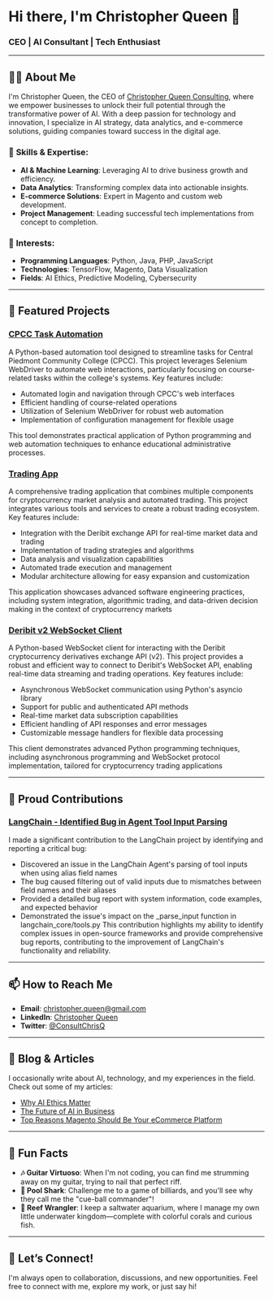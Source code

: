 # Hi there, I'm Christopher Queen 👋

### CEO | AI Consultant | Tech Enthusiast

---

## 🧑‍💻 About Me

I'm Christopher Queen, the CEO of [Christopher Queen Consulting](https://github.com/christopherqueenconsulting), where we empower businesses to unlock their full potential through the transformative power of AI. With a deep passion for technology and innovation, I specialize in AI strategy, data analytics, and e-commerce solutions, guiding companies toward success in the digital age.

### 🔧 **Skills & Expertise:**
- **AI & Machine Learning**: Leveraging AI to drive business growth and efficiency.
- **Data Analytics**: Transforming complex data into actionable insights.
- **E-commerce Solutions**: Expert in Magento and custom web development.
- **Project Management**: Leading successful tech implementations from concept to completion.

### 🎯 **Interests:**
- **Programming Languages**: Python, Java, PHP, JavaScript
- **Technologies**: TensorFlow, Magento, Data Visualization
- **Fields**: AI Ethics, Predictive Modeling, Cybersecurity

---

## 🚀 Featured Projects

### [CPCC Task Automation](https://github.com/gitchrisqueen/cpcc_task_automation)
A Python-based automation tool designed to streamline tasks for Central Piedmont Community College (CPCC). This project leverages Selenium WebDriver to automate web interactions, particularly focusing on course-related tasks within the college's systems. Key features include:
- Automated login and navigation through CPCC's web interfaces
- Efficient handling of course-related operations
- Utilization of Selenium WebDriver for robust web automation
- Implementation of configuration management for flexible usage

This tool demonstrates practical application of Python programming and web automation techniques to enhance educational administrative processes.


### [Trading App](https://github.com/gitchrisqueen/trading-app)
A comprehensive trading application that combines multiple components for cryptocurrency market analysis and automated trading. This project integrates various tools and services to create a robust trading ecosystem. Key features include:
- Integration with the Deribit exchange API for real-time market data and trading
- Implementation of trading strategies and algorithms
- Data analysis and visualization capabilities
- Automated trade execution and management
- Modular architecture allowing for easy expansion and customization

This application showcases advanced software engineering practices, including system integration, algorithmic trading, and data-driven decision making in the context of cryptocurrency markets


### [Deribit v2 WebSocket Client](https://github.com/gitchrisqueen/deribit-v2-ws-gitchrisqueen)
A Python-based WebSocket client for interacting with the Deribit cryptocurrency derivatives exchange API (v2). This project provides a robust and efficient way to connect to Deribit's WebSocket API, enabling real-time data streaming and trading operations. Key features include:
- Asynchronous WebSocket communication using Python's asyncio library
- Support for public and authenticated API methods
- Real-time market data subscription capabilities
- Efficient handling of API responses and error messages
- Customizable message handlers for flexible data processing

This client demonstrates advanced Python programming techniques, including asynchronous programming and WebSocket protocol implementation, tailored for cryptocurrency trading applications

---

## 🌟 Proud Contributions

### [LangChain - Identified Bug in Agent Tool Input Parsing](https://github.com/langchain-ai/langchain/issues/14663)
I made a significant contribution to the LangChain project by identifying and reporting a critical bug:
- Discovered an issue in the LangChain Agent's parsing of tool inputs when using alias field names
- The bug caused filtering out of valid inputs due to mismatches between field names and their aliases
- Provided a detailed bug report with system information, code examples, and expected behavior
- Demonstrated the issue's impact on the _parse_input function in langchain_core/tools.py
This contribution highlights my ability to identify complex issues in open-source frameworks and provide comprehensive bug reports, contributing to the improvement of LangChain's functionality and reliability.


---

## 📫 How to Reach Me

- **Email**: [christopher.queen@gmail.com](mailto:christopher.queen@gmail.com)
- **LinkedIn**: [Christopher Queen](https://linkedin.com/in/christopherqueen)
- **Twitter**: [@ConsultChrisQ](https://twitter.com/consultchrisq)

---

## 📝 Blog & Articles

I occasionally write about AI, technology, and my experiences in the field. Check out some of my articles:
- [Why AI Ethics Matter](https://www.linkedin.com/posts/christopherqueen_aiethics-riskmanagement-sustainableinnovation-activity-7216448998088282112-AWae?utm_source=share&utm_medium=member_desktop)
- [The Future of AI in Business](https://www.linkedin.com/posts/christopherqueen_ready-to-make-chatgpt-a-part-of-your-team-activity-7217144875786379266-bQDs?utm_source=share&utm_medium=member_desktop)
- [Top Reasons Magento Should Be Your eCommerce Platform](https://www.christopherqueenconsulting.com/top-reasons-magento-should-be-your-ecommerce-platform/)

---

## 🎸 Fun Facts

- **🎶 Guitar Virtuoso**: When I'm not coding, you can find me strumming away on my guitar, trying to nail that perfect riff.
- **🎱 Pool Shark**: Challenge me to a game of billiards, and you'll see why they call me the "cue-ball commander"!
- **🐠 Reef Wrangler**: I keep a saltwater aquarium, where I manage my own little underwater kingdom—complete with colorful corals and curious fish.

---


## 👥 Let’s Connect!

I'm always open to collaboration, discussions, and new opportunities. Feel free to connect with me, explore my work, or just say hi!

